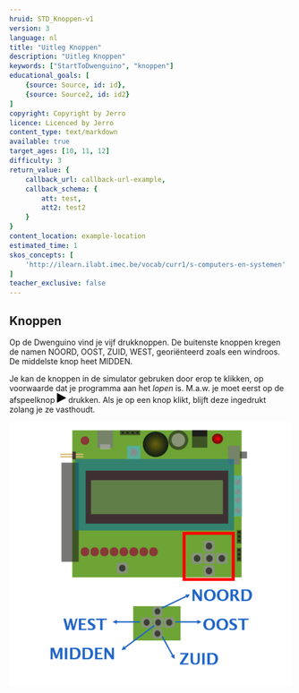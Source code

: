 ```yaml
---
hruid: STD_Knoppen-v1
version: 3
language: nl
title: "Uitleg Knoppen"
description: "Uitleg Knoppen"
keywords: ["StartToDwenguino", "knoppen"]
educational_goals: [
    {source: Source, id: id}, 
    {source: Source2, id: id2}
]
copyright: Copyright by Jerro
licence: Licenced by Jerro
content_type: text/markdown
available: true
target_ages: [10, 11, 12]
difficulty: 3
return_value: {
    callback_url: callback-url-example,
    callback_schema: {
        att: test,
        att2: test2
    }
}
content_location: example-location
estimated_time: 1
skos_concepts: [
    'http://ilearn.ilabt.imec.be/vocab/curr1/s-computers-en-systemen'
]
teacher_exclusive: false
---
```

## Knoppen

Op de Dwenguino vind je vijf drukknoppen. De buitenste knoppen kregen de namen NOORD, OOST, ZUID, WEST, georiënteerd zoals een windroos. De middelste knop heet MIDDEN.

Je kan de knoppen in de simulator gebruken door erop te klikken, op voorwaarde dat je programma aan het *lopen* is. M.a.w. je moet eerst op de afspeelknop ![](embed/Afb7.png "Play") drukken. Als je op een knop klikt, blijft deze ingedrukt zolang je ze vasthoudt.  

![](embed/Knoppen.png "Voorbeeld Knoppen")

